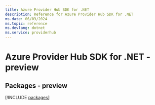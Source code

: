 ```yaml
---
title: Azure Provider Hub SDK for .NET
description: Reference for Azure Provider Hub SDK for .NET
ms.date: 06/03/2024
ms.topic: reference
ms.devlang: dotnet
ms.service: providerhub
---
```

# Azure Provider Hub SDK for .NET - preview
## Packages - preview
[!INCLUDE [packages](provider-hub-index.md)]